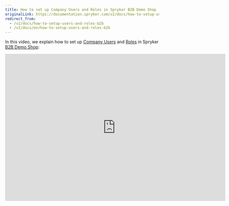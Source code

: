 ```yaml
---
title: How to set up Company Users and Roles in Spryker B2B Demo Shop
originalLink: https://documentation.spryker.com/v2/docs/how-to-setup-users-and-roles-b2b
redirect_from:
  - /v2/docs/how-to-setup-users-and-roles-b2b
  - /v2/docs/en/how-to-setup-users-and-roles-b2b
---
```


In this video, we explain how to set up [Company Users](/docs/scos/dev/features/201903.0/company-account-management/company-account-overview/company-account-and-general-organizational-structure.html) and [Roles](https://documentation.spryker.com/v2/docs/company-roles-permissions-overview) in Spryker [B2B Demo Shop](https://documentation.spryker.com/v2/docs/demoshops#b2b-demo-shop):

<iframe src="https://fast.wistia.net/embed/iframe/72qy3slwjo" title="How to set up Company Users and Roles in Spryker" allowtransparency="true" frameborder="0" scrolling="no" class="wistia_embed" name="wistia_embed" allowfullscreen="0" mozallowfullscreen="0" webkitallowfullscreen="0" oallowfullscreen="0" msallowfullscreen="0" width="720" height="480"></iframe>
